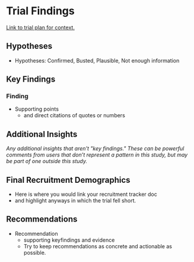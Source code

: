 # Trial Findings

[Link to trial plan for context.](trial-plan.md)

## Hypotheses

- Hypotheses: Confirmed, Busted, Plausible, Not enough information

## Key Findings

### Finding
- Supporting points
    - and direct citations of quotes or numbers

## Additional Insights

_Any additional insights that aren't "key findings." These can be powerful comments from users that don’t represent a pattern in this study, but may be part of one outside this study._

## Final Recruitment Demographics

- Here is where you would link your recruitment tracker doc
- and highlight anyways in which the trial fell short.

## Recommendations

- Recommendation
    - supporting keyfindings and evidence
    - Try to keep recommendations as concrete and actionable as possible.